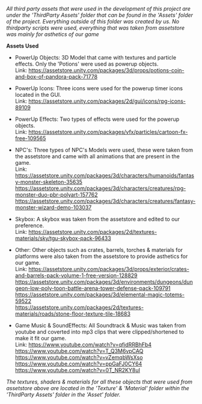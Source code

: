 *All third party assets that were used in the development of this project are under the 'ThirdParty Assets' folder that can be found in the 'Assets' folder of the project. Everything outside of this folder was created by us.*
*No thirdparty scripts were used, everything that was taken from assetstore was mainly for asthetics of our game*

**Assets Used**

  - PowerUp Objects: 3D Model that came with textures and particle effects. Only the 'Potions' were used as powerup objects.  
                      Link: https://assetstore.unity.com/packages/3d/props/potions-coin-and-box-of-pandora-pack-71778  
   
   - PowerUp Icons: Three icons were used for the powerup timer icons located in the GUI.  
                    Link: https://assetstore.unity.com/packages/2d/gui/icons/rpg-icons-89109
   
   - PowerUp Effects: Two types of effects were used for the powerup objects.  
                      Link: https://assetstore.unity.com/packages/vfx/particles/cartoon-fx-free-109565  
   
   - NPC's: Three types of NPC's Models were used, these were taken from the assetstore and came with all animations that are present in the game.   
              Link: https://assetstore.unity.com/packages/3d/characters/humanoids/fantasy-monster-skeleton-35635
                    https://assetstore.unity.com/packages/3d/characters/creatures/rpg-monster-duo-pbr-polyart-157762  
                    https://assetstore.unity.com/packages/3d/characters/creatures/fantasy-monster-wizard-demo-103037  
                    
   - Skybox: A skybox was taken from the assetstore and edited to our preference.   
             Link: https://assetstore.unity.com/packages/2d/textures-materials/sky/tgu-skybox-pack-96433  
   
   
   - Other: Other objects such as crates, barrels, torches & materials for platforms were also taken from the assetstore to provide asthetics for our game.  
      Link: https://assetstore.unity.com/packages/3d/props/exterior/crates-and-barrels-pack-volume-1-free-version-128829  
            https://assetstore.unity.com/packages/3d/environments/dungeons/dungeon-low-poly-toon-battle-arena-tower-defense-pack-109791  
            https://assetstore.unity.com/packages/3d/elemental-magic-totems-59522  
            https://assetstore.unity.com/packages/2d/textures-materials/roads/stone-floor-texture-tile-18683   
     
  - Game Music & SoundEffects: All Soundtrack & Music was taken from youtube and coverted into mp3 clips that were clipped/shortened to make it fit our game.  
                               Link: https://www.youtube.com/watch?v=qfidRRBhFb4  
                               https://www.youtube.com/watch?v=T_Q3M6vpCAQ  
                               https://www.youtube.com/watch?v=vZemqbWsXso  
                               https://www.youtube.com/watch?v=ppGaFJ0CY64  
                               https://www.youtube.com/watch?v=0T_NR2KY8uI  
              
 *The textures, shaders & materials for all these objects that were used from assetstore above are located in the 'Texture' & 'Material' folder within the 'ThirdParty Assets' folder in the 'Asset' folder.*   
 
     
     
